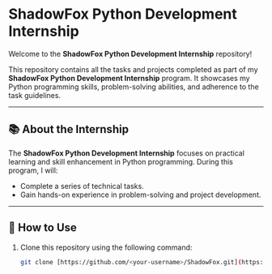 # ShadowFox Python Development Internship  

Welcome to the **ShadowFox Python Development Internship** repository!  

This repository contains all the tasks and projects completed as part of my **ShadowFox Python Development Internship** program. It showcases my Python programming skills, problem-solving abilities, and adherence to the task guidelines.

---

## 📚 About the Internship  

The **ShadowFox Python Development Internship** focuses on practical learning and skill enhancement in Python programming. During this program, I will:
- Complete a series of technical tasks.
- Gain hands-on experience in problem-solving and project development.
---


## 🌟 How to Use  

1. Clone this repository using the following command:
   ```bash
   git clone [https://github.com/<your-username>/ShadowFox.git](https://github.com/ARUNNG2004/ShadowFox-Python-Development-Intern/tree/main)
